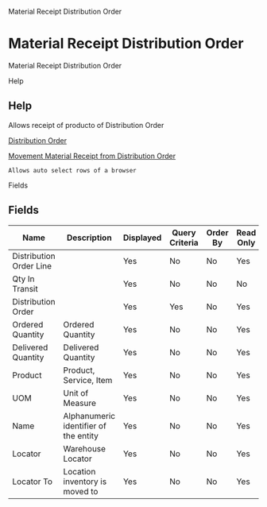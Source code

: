 
Material Receipt Distribution Order
# Material Receipt Distribution Order


Material Receipt Distribution Order

Help
## Help

Allows receipt of producto of Distribution Order

[Distribution Order](../../functional-guide/window/window-distribution-order.md)

[Movement Material Receipt from Distribution Order](../../functional-guide/process/process-m_movement-material-receipt.md)

```
Allows auto select rows of a browser
```
Fields
## Fields




Name                    | Description                           | Displayed | Query Criteria | Order By | Read Only | Mandatory
----------------------- | ------------------------------------- | --------- | -------------- | -------- | --------- | ---------
Distribution Order Line |                                       | Yes       | No             | No       | Yes       | No       
Qty In Transit          |                                       | Yes       | No             | No       | No        | No       
Distribution Order      |                                       | Yes       | Yes            | No       | Yes       | Yes      
Ordered Quantity        | Ordered Quantity                      | Yes       | No             | No       | Yes       | No       
Delivered Quantity      | Delivered Quantity                    | Yes       | No             | No       | Yes       | No       
Product                 | Product, Service, Item                | Yes       | No             | No       | Yes       | No       
UOM                     | Unit of Measure                       | Yes       | No             | No       | Yes       | No       
Name                    | Alphanumeric identifier of the entity | Yes       | No             | No       | Yes       | No       
Locator                 | Warehouse Locator                     | Yes       | No             | No       | Yes       | No       
Locator To              | Location inventory is moved to        | Yes       | No             | No       | Yes       | No       
